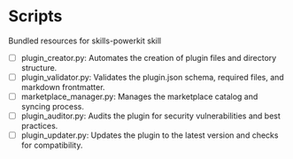 # Scripts

Bundled resources for skills-powerkit skill

- [ ] plugin_creator.py: Automates the creation of plugin files and directory structure.
- [ ] plugin_validator.py: Validates the plugin.json schema, required files, and markdown frontmatter.
- [ ] marketplace_manager.py: Manages the marketplace catalog and syncing process.
- [ ] plugin_auditor.py: Audits the plugin for security vulnerabilities and best practices.
- [ ] plugin_updater.py: Updates the plugin to the latest version and checks for compatibility.
